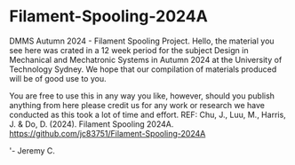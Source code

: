 # Filament-Spooling-2024A
DMMS Autumn 2024 - Filament Spooling Project.
Hello,
the material you see here was crated in a 12 week period for the subject Design in Mechanical and Mechatronic Systems 
in Autumn 2024 at the University of Technology Sydney. We hope that our compilation of materials produced
will be of good use to you.

You are free to use this in any way you like, however, should you publish anything from here please credit 
us for any work or research we have conducted as this took a lot of time and effort.
REF: Chu, J., Luu, M., Harris, J. & Do, D. (2024). Filament Spooling 2024A. https://github.com/jc83751/Filament-Spooling-2024A

'- Jeremy C.
